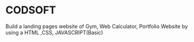 # CODSOFT
Build a landing pages website of Gym, Web Calculator, Portfolio Website by using a HTML ,CSS, JAVASCRIPT(Basic)
